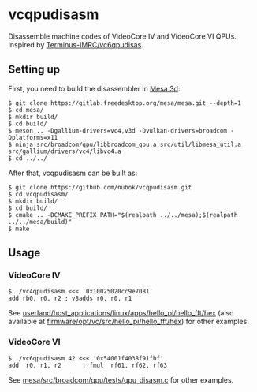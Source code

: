 # vcqpudisasm

Disassemble machine codes of VideoCore IV and VideoCore VI QPUs. Inspired by [Terminus-IMRC/vc6qpudisas](https://github.com/Terminus-IMRC/vc6qpudisas).


## Setting up

First, you need to build the disassembler in [Mesa 3d](https://www.mesa3d.org/):

```shell
$ git clone https://gitlab.freedesktop.org/mesa/mesa.git --depth=1
$ cd mesa/
$ mkdir build/
$ cd build/
$ meson .. -Dgallium-drivers=vc4,v3d -Dvulkan-drivers=broadcom -Dplatforms=x11
$ ninja src/broadcom/qpu/libbroadcom_qpu.a src/util/libmesa_util.a src/gallium/drivers/vc4/libvc4.a
$ cd ../../
```

After that, vcqpudisasm can be built as:

```shell
$ git clone https://github.com/nubok/vcqpudisasm.git
$ cd vcqpudisasm/
$ mkdir build/
$ cd build/
$ cmake .. -DCMAKE_PREFIX_PATH="$(realpath ../../mesa);$(realpath ../../mesa/build)"
$ make
```


## Usage

### VideoCore IV

```shell
$ ./vc4qpudisasm <<< '0x10025020cc9e7081'
add rb0, r0, r2 ; v8adds r0, r0, r1
```

See
[userland/host_applications/linux/apps/hello_pi/hello_fft/hex](https://github.com/raspberrypi/userland/tree/master/host_applications/linux/apps/hello_pi/hello_fft/hex) (also available at
[firmware/opt/vc/src/hello_pi/hello_fft/hex](https://github.com/raspberrypi/firmware/tree/master/opt/vc/src/hello_pi/hello_fft/hex))
for other examples.

### VideoCore VI

```shell
$ ./vc6qpudisasm 42 <<< '0x54001f4038f91fbf'
add  r0, r1, r2      ; fmul  rf61, rf62, rf63
```

See
[mesa/src/broadcom/qpu/tests/qpu_disasm.c](https://gitlab.freedesktop.org/mesa/mesa/blob/master/src/broadcom/qpu/tests/qpu_disasm.c)
for other examples.
